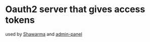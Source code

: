 # Oauth2 server that gives access tokens
used by [Shawarma](../shawarma) and [admin-panel](../shawarma-admin)